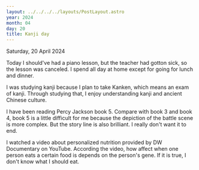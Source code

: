 ```yaml
---
layout: ../../../../layouts/PostLayout.astro
year: 2024
month: 04
day: 20
title: Kanji day
---
```


Saturday, 20 April 2024

Today I should've had a piano lesson, but the teacher had gotton sick, so the lesson was canceled. I spend all day at home except for going for lunch and dinner.

I was studying kanji because I plan to take Kanken, which means an exam of kanji. Through studying that, I enjoy understanding kanji and ancient Chinese culture.

I have been reading Percy Jackson book 5. Compare with book 3 and book 4, book 5 is a little difficult for me because the depiction of the battle scene is more complex. But the story line is also brilliant. I really don't want it to end.

I watched a video about personalized nutrition provided by DW Documentary on YouTube. According the video, how affect when one person eats a certain food is depends on the person's gene. If it is true, I don't know what I should eat.